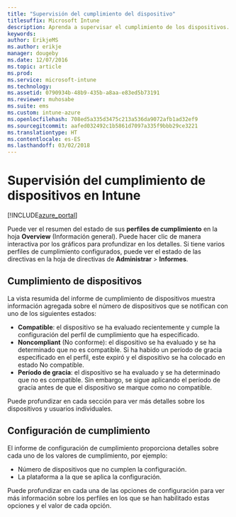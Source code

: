 ```yaml
---
title: "Supervisión del cumplimiento del dispositivo"
titlesuffix: Microsoft Intune
description: Aprenda a supervisar el cumplimiento de los dispositivos.
keywords: 
author: ErikjeMS
ms.author: erikje
manager: dougeby
ms.date: 12/07/2016
ms.topic: article
ms.prod: 
ms.service: microsoft-intune
ms.technology: 
ms.assetid: 0790934b-48b9-435b-a8aa-e83ed5b73191
ms.reviewer: muhosabe
ms.suite: ems
ms.custom: intune-azure
ms.openlocfilehash: 708ed5a335d3475c213a536da9072afb1ad32ef9
ms.sourcegitcommit: aafed032492c1b5861d7097a335f9bbb29ce3221
ms.translationtype: HT
ms.contentlocale: es-ES
ms.lasthandoff: 03/02/2018
---
```

# <a name="monitor-device-compliance-in-intune"></a>Supervisión del cumplimiento de dispositivos en Intune

[!INCLUDE[azure_portal](./includes/azure_portal.md)]

Puede ver el resumen del estado de sus **perfiles de cumplimiento** en la hoja **Overview** (Información general).
Puede hacer clic de manera interactiva por los gráficos para profundizar en los detalles. Si tiene varios perfiles de cumplimiento configurados, puede ver el estado de las directivas en la hoja de directivas de **Administrar** > **Informes**.

##  <a name="device-compliance"></a>Cumplimiento de dispositivos

La vista resumida del informe de cumplimiento de dispositivos muestra información agregada sobre el número de dispositivos que se notifican con uno de los siguientes estados:

- **Compatible**: el dispositivo se ha evaluado recientemente y cumple la configuración del perfil de cumplimiento que ha especificado.
- **Noncompliant** (No conforme): el dispositivo se ha evaluado y se ha determinado que no es compatible.  Si ha habido un período de gracia especificado en el perfil, este expiró y el dispositivo se ha colocado en estado No compatible.
- **Período de gracia**: el dispositivo se ha evaluado y se ha determinado que no es compatible. Sin embargo, se sigue aplicando el período de gracia antes de que el dispositivo se marque como no compatible.

Puede profundizar en cada sección para ver más detalles sobre los dispositivos y usuarios individuales.

## <a name="setting-compliance"></a>Configuración de cumplimiento

El informe de configuración de cumplimiento proporciona detalles sobre cada uno de los valores de cumplimiento, por ejemplo:

- Número de dispositivos que no cumplen la configuración.
- La plataforma a la que se aplica la configuración.

Puede profundizar en cada una de las opciones de configuración para ver más información sobre los perfiles en los que se han habilitado estas opciones y el valor de cada opción.
